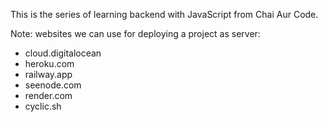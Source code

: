 This is the series of learning backend with JavaScript from Chai Aur Code.

Note: websites we can use for deploying a project as server:

- cloud.digitalocean
- heroku.com
- railway.app
- seenode.com
- render.com
- cyclic.sh
